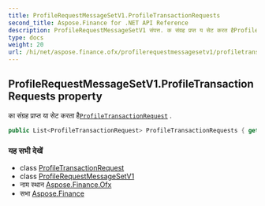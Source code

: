```yaml
---
title: ProfileRequestMessageSetV1.ProfileTransactionRequests
second_title: Aspose.Finance for .NET API Reference
description: ProfileRequestMessageSetV1 संपत्त. क संग्रह प्रप्त य सेट करत हैProfileTransactionRequest .
type: docs
weight: 20
url: /hi/net/aspose.finance.ofx/profilerequestmessagesetv1/profiletransactionrequests/
---
```

## ProfileRequestMessageSetV1.ProfileTransactionRequests property

का संग्रह प्राप्त या सेट करता है[`ProfileTransactionRequest`](../../../aspose.finance.ofx.profile/profiletransactionrequest/) .

```csharp
public List<ProfileTransactionRequest> ProfileTransactionRequests { get; set; }
```

### यह सभी देखें

* class [ProfileTransactionRequest](../../../aspose.finance.ofx.profile/profiletransactionrequest/)
* class [ProfileRequestMessageSetV1](../)
* नाम स्थान [Aspose.Finance.Ofx](../../profilerequestmessagesetv1/)
* सभा [Aspose.Finance](../../../)



